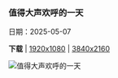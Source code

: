 ### 值得大声欢呼的一天

日期：2025-05-07

**下载**  |  [1920x1080](https://cn.bing.com/th?id=OHR.RhyoliteDonkeys_ZH-CN2626127533_1920x1080.jpg)  |  [3840x2160](https://cn.bing.com/th?id=OHR.RhyoliteDonkeys_ZH-CN2626127533_UHD.jpg)

![值得大声欢呼的一天](https://cn.bing.com/th?id=OHR.RhyoliteDonkeys_ZH-CN2626127533_1920x1080.jpg "Rhyolite附近山谷中的驴子，内华达州，美国 (© Moelyn Photos/Getty Images)")

